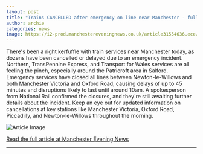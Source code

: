 ```yaml
---
layout: post
title: "Trains CANCELLED after emergency on line near Manchester - full list"
author: archie
categories: news
image: https://i2-prod.manchestereveningnews.co.uk/article31554636.ece/ALTERNATES/s1200/0_Northern-rail-services-to-go-under-public-control.jpg
---
```

There's been a right kerfuffle with train services near Manchester today, as dozens have been cancelled or delayed due to an emergency incident. Northern, TransPennine Express, and Transport for Wales services are all feeling the pinch, especially around the Patricroft area in Salford. Emergency services have closed all lines between Newton-le-Willows and both Manchester Victoria and Oxford Road, causing delays of up to 45 minutes and disruptions likely to last until around 10am. A spokesperson from National Rail confirmed the closures, and they're still awaiting further details about the incident. Keep an eye out for updated information on cancellations at key stations like Manchester Victoria, Oxford Road, Piccadilly, and Newton-le-Willows throughout the morning.

![Article Image](https://i2-prod.manchestereveningnews.co.uk/article31554636.ece/ALTERNATES/s1200/0_Northern-rail-services-to-go-under-public-control.jpg)

[Read the full article at Manchester Evening News](https://www.manchestereveningnews.co.uk/news/greater-manchester-news/trains-cancelled-after-emergency-line-32585446)

---
